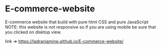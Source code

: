 # E-commerce-website
E-commerce website that build with pure html CSS and pure JavaScript
NOTE: this website is not responsive so if you are using mobile be sure that you clicked on disktop view.

link => https://ladraniamine.github.io/E-commerce-website/
